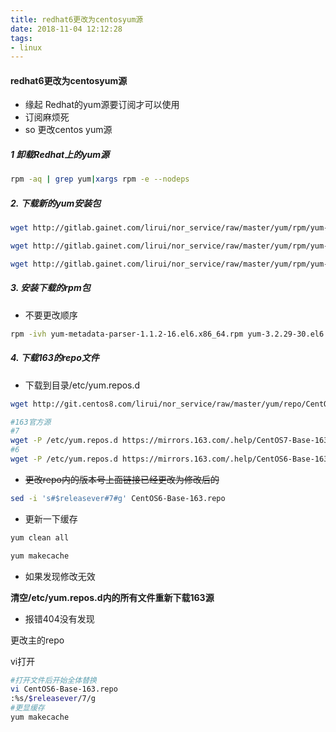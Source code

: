 ```yaml
---
title: redhat6更改为centosyum源
date: 2018-11-04 12:12:28
tags:
- linux
---
```

#### redhat6更改为centosyum源
- 缘起
Redhat的yum源要订阅才可以使用
- 订阅麻烦死
- so 更改centos yum源

##### 1 卸载Redhat上的yum源

```bash
rpm -aq | grep yum|xargs rpm -e --nodeps
```
<!--more-->
##### 2. 下载新的yum安装包

```bash
wget http://gitlab.gainet.com/lirui/nor_service/raw/master/yum/rpm/yum-metadata-parser-1.1.2-16.el6.x86_64.rpm

wget http://gitlab.gainet.com/lirui/nor_service/raw/master/yum/rpm/yum-3.2.29-30.el6.noarch.rpm

wget http://gitlab.gainet.com/lirui/nor_service/raw/master/yum/rpm/yum-plugin-fastestmirror-1.1.30-40.el6.noarch.rpm
```
##### 3.  安装下载的rpm包
- 不要更改顺序

```bash
rpm -ivh yum-metadata-parser-1.1.2-16.el6.x86_64.rpm yum-3.2.29-30.el6.noarch.rpm yum-plugin-fastestmirror-1.1.30-40.el6.noarch.rpm

```
##### 4. 下载163的repo文件

- 下载到目录/etc/yum.repos.d

```bash
wget http://git.centos8.com/lirui/nor_service/raw/master/yum/repo/CentOS6-Base-163.repo

#163官方源
#7
wget -P /etc/yum.repos.d https://mirrors.163.com/.help/CentOS7-Base-163.repo
#6
wget -P /etc/yum.repos.d https://mirrors.163.com/.help/CentOS6-Base-163.repo
```

- ~~更改repo内的版本号上面链接已经更改为修改后的~~

```bash
sed -i 's#$releasever#7#g' CentOS6-Base-163.repo
```
- 更新一下缓存

```bash
yum clean all

yum makecache
```

- 如果发现修改无效

**清空/etc/yum.repos.d内的所有文件重新下载163源**

- 报错404没有发现

更改主的repo

vi打开

```bash
#打开文件后开始全体替换
vi CentOS6-Base-163.repo
:%s/$releasever/7/g
#更显缓存
yum makecache

```
